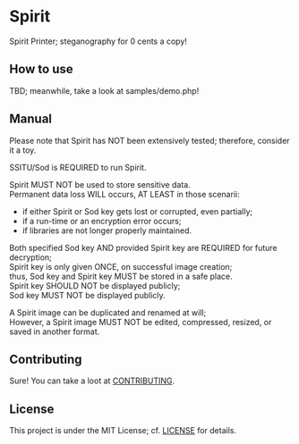 
# Spirit

Spirit Printer; steganography for 0 cents a copy!

## How to use

TBD; meanwhile, take a look at samples/demo.php!

## Manual

Please note that Spirit has NOT been extensively tested; therefore, consider it a toy.  

SSITU/Sod is REQUIRED to run Spirit.  

Spirit MUST NOT be used to store sensitive data.  
Permanent data loss WILL occurs, AT LEAST in those scenarii:  

- if either Spirit or Sod key gets lost or corrupted, even partially;  
- if a run-time or an encryption error occurs;  
- if libraries are not longer properly maintained.  

Both specified Sod key AND provided Spirit key are REQUIRED for future decryption;  
Spirit key is only given ONCE, on successful image creation;  
thus, Sod key and Spirit key MUST be stored in a safe place.  
Spirit key SHOULD NOT be displayed publicly;  
Sod key MUST NOT be displayed publicly.  

A Spirit image can be duplicated and renamed at will;  
However, a Spirit image MUST NOT be edited, compressed, resized, or saved in another format.  

## Contributing

Sure! You can take a loot at [CONTRIBUTING](CONTRIBUTING.md).

## License

This project is under the MIT License; cf. [LICENSE](LICENSE) for details.